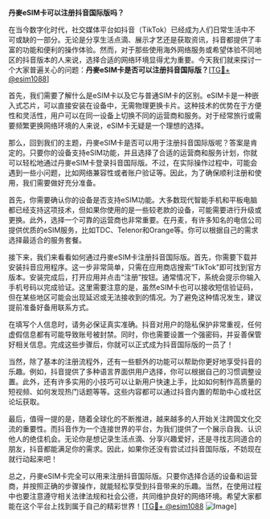 **丹麥eSIM卡可以注册抖音国际版吗？**

在当今数字化时代，社交媒体平台如抖音（TikTok）已经成为人们日常生活中不可或缺的一部分。无论是分享生活点滴、展示才艺还是获取资讯，抖音都提供了丰富的功能和便利的操作体验。然而，对于那些使用海外网络服务或希望体验不同地区的抖音版本的人来说，选择合适的网络环境显得尤为重要。今天我们就来探讨一个大家普遍关心的问题：**丹麥eSIM卡是否可以注册抖音国际版？**[[TG💪+ @esim1088](https://t.me/s/esim1088)]

首先，我们需要了解什么是eSIM卡以及它与普通SIM卡的区别。eSIM卡是一种嵌入式芯片，可以直接安装在设备中，无需物理更换卡片。这种技术的优势在于方便性和灵活性，用户可以在同一设备上切换不同的运营商和服务。对于经常旅行或需要频繁更换网络环境的人来说，eSIM卡无疑是一个理想的选择。

那么，回到我们的主题，丹麥eSIM卡是否可以用于注册抖音国际版呢？答案是肯定的。只要你的设备支持eSIM功能，并且选择了合适的运营商和服务计划，你就可以轻松地通过丹麥eSIM卡登录抖音国际版。不过，在实际操作过程中，可能会遇到一些小问题，比如网络兼容性或者账户验证等。因此，为了确保顺利注册和使用，我们需要做好充分准备。

首先，你需要确认你的设备是否支持eSIM功能。大多数现代智能手机和平板电脑都已经支持这项技术，但如果你使用的是一些较老款的设备，可能需要进行升级或更换。此外，选择一个可靠的运营商也非常重要。在丹麦，有许多知名的电信公司提供优质的eSIM服务，比如TDC、Telenor和Orange等。你可以根据自己的需求选择最适合的服务套餐。

接下来，我们来看看如何通过丹麥eSIM卡注册抖音国际版。首先，你需要下载并安装抖音应用程序。这一步非常简单，只需在应用商店搜索“TikTok”即可找到官方版本。安装完成后，打开应用并点击“注册”按钮。通常情况下，系统会提示你输入手机号码以完成验证。这里需要注意的是，虽然eSIM卡也可以接收短信验证码，但在某些地区可能会出现延迟或无法接收到的情况。为了避免这种情况发生，建议提前准备好备用联系方式。

在填写个人信息时，请务必保证真实准确。抖音对用户的隐私保护非常重视，任何虚假信息都有可能导致账号被封禁。同时，你也需要设置一个强密码，并妥善保管好相关信息。完成这些步骤后，你就可以正式成为抖音国际版的一员了！

当然，除了基本的注册流程外，还有一些额外的功能可以帮助你更好地享受抖音的乐趣。例如，抖音提供了多种语言界面供用户选择，你可以根据自己的习惯调整设置。此外，还有许多实用的小技巧可以让新用户快速上手，比如如何制作高质量的短视频、如何发现热门话题等等。这些内容都可以通过抖音内置的帮助中心或社区论坛获取。

最后，值得一提的是，随着全球化的不断推进，越来越多的人开始关注跨国文化交流的重要性。而抖音作为一个连接世界的平台，为我们提供了一个展示自我、认识他人的绝佳机会。无论你是想记录生活点滴、分享兴趣爱好，还是寻找志同道合的朋友，抖音都能满足你的需求。因此，如果你还没有尝试过抖音国际版，不妨现在就行动起来吧！

总之，丹麥eSIM卡完全可以用来注册抖音国际版。只要你选择合适的设备和运营商，并按照正确的步骤操作，就能轻松享受到抖音带来的乐趣。当然，在使用过程中也要注意遵守相关法律法规和社会公德，共同维护良好的网络环境。希望大家都能在这个平台上找到属于自己的精彩世界！[[TG💪+ @esim1088](https://t.me/s/esim1088) ![Image](https://i.postimg.cc/4NQfJmqS/Snipaste-2025-05-13-00-14-12.png)]